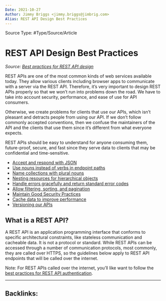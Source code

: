```yaml
---
Date: 2021-10-27
Author: Jimmy Briggs <jimmy.briggs@jimbrig.com>
Alias: REST API Design Best Practices
---
```


Source Type: #Type/Source/Article 

# REST API Design Best Practices

*Source: [Best practices for REST API design](https://stackoverflow.blog/2020/03/02/best-practices-for-rest-api-design/)*

REST APIs are one of the most common kinds of web services available today. They allow various clients including browser apps to communicate with a server via the REST API. Therefore, it’s very important to design REST APIs properly so that we won’t run into problems down the road. We have to take into account security, performance, and ease of use for API consumers. 

Otherwise, we create problems for clients that use our APIs, which isn’t pleasant and detracts people from using our API. If we don’t follow commonly accepted conventions, then we confuse the maintainers of the API and the clients that use them since it’s different from what everyone expects.

REST APIs should be easy to understand for anyone consuming them, future-proof, secure, and fast since they serve data to clients that may be confidential and time-sensitive.

-   [Accept and respond with JSON](https://stackoverflow.blog/2020/03/02/best-practices-for-rest-api-design/#h-accept-and-respond-with-json)
-   [Use nouns instead of verbs in endpoint paths](https://stackoverflow.blog/2020/03/02/best-practices-for-rest-api-design/#h-use-nouns-instead-of-verbs-in-endpoint-paths)
-   [Name collections with plural nouns](https://stackoverflow.blog/2020/03/02/best-practices-for-rest-api-design/#h-name-collections-with-plural-nouns)
-   [Nesting resources for hierarchical objects](https://stackoverflow.blog/2020/03/02/best-practices-for-rest-api-design/#h-nesting-resources-for-hierarchical-objects)
-   [Handle errors gracefully and return standard error codes](https://stackoverflow.blog/2020/03/02/best-practices-for-rest-api-design/#h-handle-errors-gracefully-and-return-standard-error-codes)
-   [Allow filtering, sorting, and pagination](https://stackoverflow.blog/2020/03/02/best-practices-for-rest-api-design/#h-allow-filtering-sorting-and-pagination)
-   [Maintain Good Security Practices](https://stackoverflow.blog/2020/03/02/best-practices-for-rest-api-design/#h-maintain-good-security-practices)
-   [Cache data to improve performance](https://stackoverflow.blog/2020/03/02/best-practices-for-rest-api-design/#h-cache-data-to-improve-performance)
-   [Versioning our APIs](https://stackoverflow.blog/2020/03/02/best-practices-for-rest-api-design/#h-versioning-our-apis)


## What is a REST API?

A REST API is an application programming interface that conforms to specific architectural constraints, like stateless communication and cacheable data. It is not a protocol or standard. While REST APIs can be accessed through a number of communication protocols, most commonly, they are called over HTTPS, so the guidelines below apply to REST API endpoints that will be called over the internet.

Note: For REST APIs called over the internet, you’ll like want to follow the [best practices for REST API authentication](https://stackoverflow.blog/2021/10/06/best-practices-for-authentication-and-authorization-for-rest-apis/).

***

Backlinks:
-	